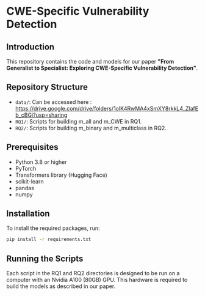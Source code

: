 # CWE-Specific Vulnerability Detection

## Introduction
This repository contains the code and models for our paper **"From Generalist to Specialist: Exploring CWE-Specific Vulnerability Detection"**.

## Repository Structure
- `data/`: Can be accessed here : https://drive.google.com/drive/folders/1olK4RwMA4xSmXY8rkkL4_ZlafEb_cBGi?usp=sharing
- `RQ1/`: Scripts for building m_all and m_CWE in RQ1.
- `RQ2/`: Scripts for building m_binary and m_multiclass in RQ2.

## Prerequisites
- Python 3.8 or higher
- PyTorch
- Transformers library (Hugging Face)
- scikit-learn
- pandas
- numpy

## Installation
To install the required packages, run:
```bash
pip install -r requirements.txt
```

## Running the Scripts

Each script in the RQ1 and RQ2 directories is designed to be run on a computer with an Nvidia A100 (80GB) GPU. This hardware is required to build the models as described in our paper.
